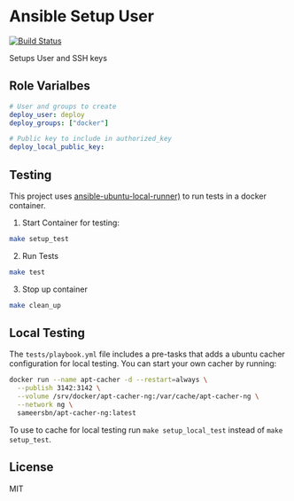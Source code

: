 # Ansible Setup User

[![Build Status](https://travis-ci.org/thomasjpfan/ansible-setup-user-role.svg?branch=master)](https://travis-ci.org/thomasjpfan/ansible-setup-user-role)

Setups User and SSH keys

## Role Varialbes

```yaml
# User and groups to create
deploy_user: deploy
deploy_groups: ["docker"]

# Public key to include in authorized_key
deploy_local_public_key:
```

## Testing

This project uses [ansible-ubuntu-local-runner)](https://github.com/thomasjpfan/ansible-ubuntu-local-runner) to run tests in a docker container.

1. Start Container for testing:

```bash
make setup_test
```

2. Run Tests

```bash
make test
```

3. Stop up container

```bash
make clean_up
```

## Local Testing

The `tests/playbook.yml` file includes a pre-tasks that adds a ubuntu cacher configuration for local testing. You can start your own cacher by running:

```bash
docker run --name apt-cacher -d --restart=always \
  --publish 3142:3142 \
  --volume /srv/docker/apt-cacher-ng:/var/cache/apt-cacher-ng \
  --network ng \
  sameersbn/apt-cacher-ng:latest
```

To use to cache for local testing run `make setup_local_test` instead of `make setup_test`.

## License

MIT